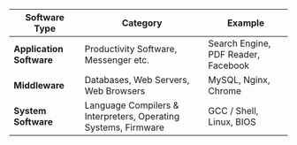 | Software Type            | Category                                                       | Example                             |
| ------------------------ | -------------------------------------------------------------- | ----------------------------------- |
| **Application Software** | Productivity Software, Messenger etc.                          | Search Engine, PDF Reader, Facebook |
| **Middleware**           | Databases, Web Servers, Web Browsers                           | MySQL, Nginx, Chrome                |
| **System Software**      | Language Compilers & Interpreters, Operating Systems, Firmware | GCC / Shell, Linux, BIOS            |
